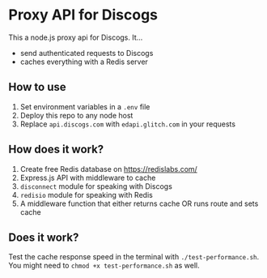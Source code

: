 # Proxy API for Discogs

This a node.js proxy api for Discogs. It…

- send authenticated requests to Discogs
- caches everything with a Redis server

## How to use

1. Set environment variables in a `.env` file
1. Deploy this repo to any node host 
2. Replace `api.discogs.com` with `edapi.glitch.com` in your requests

## How does it work?

1. Create free Redis database on https://redislabs.com/
2. Express.js API with middleware to cache
3. `disconnect` module for speaking with Discogs
4. `redisio` module for speaking with Redis
5. A middleware function that either returns cache OR runs route and sets cache

## Does it work?

Test the cache response speed in the terminal with `./test-performance.sh`.
You might need to `chmod +x test-performance.sh` as well.

